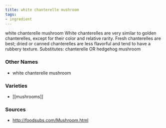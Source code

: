 ```yaml
---
title: white chanterelle mushroom
tags:
- ingredient
---
```

white chanterelle mushroom White chanterelles are very similar to golden chanterelles, except for their color and relative rarity. Fresh chanterelles are best; dried or canned chanterelles are less flavorful and tend to have a rubbery texture. Substitutes: chanterelle OR hedgehog mushroom

### Other Names

* white chanterelle mushroom

### Varieties

* [[mushrooms]]

### Sources
* http://foodsubs.com/Mushroom.html
